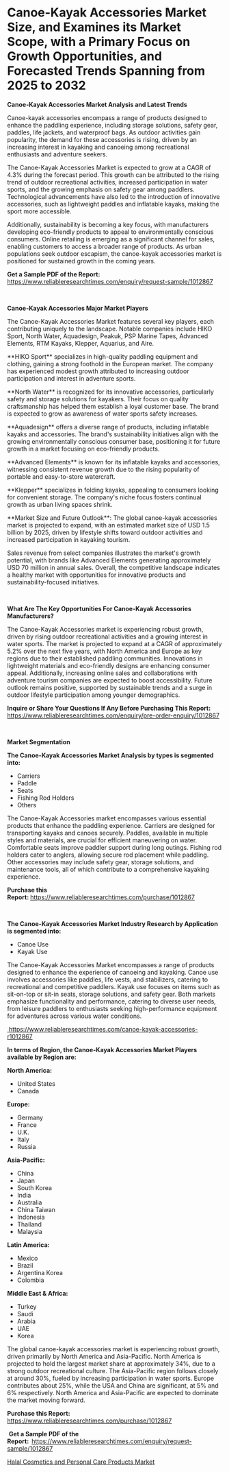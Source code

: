 <p><h1>Canoe-Kayak Accessories Market Size, and Examines its Market Scope, with a Primary Focus on Growth Opportunities, and Forecasted Trends Spanning from 2025 to 2032</h1></p><p><strong>Canoe-Kayak Accessories Market Analysis and Latest Trends</strong></p>
<p><p>Canoe-kayak accessories encompass a range of products designed to enhance the paddling experience, including storage solutions, safety gear, paddles, life jackets, and waterproof bags. As outdoor activities gain popularity, the demand for these accessories is rising, driven by an increasing interest in kayaking and canoeing among recreational enthusiasts and adventure seekers.</p><p>The Canoe-Kayak Accessories Market is expected to grow at a CAGR of 4.3% during the forecast period. This growth can be attributed to the rising trend of outdoor recreational activities, increased participation in water sports, and the growing emphasis on safety gear among paddlers. Technological advancements have also led to the introduction of innovative accessories, such as lightweight paddles and inflatable kayaks, making the sport more accessible. </p><p>Additionally, sustainability is becoming a key focus, with manufacturers developing eco-friendly products to appeal to environmentally conscious consumers. Online retailing is emerging as a significant channel for sales, enabling customers to access a broader range of products. As urban populations seek outdoor escapism, the canoe-kayak accessories market is positioned for sustained growth in the coming years.</p></p>
<p><strong>Get a Sample PDF of the Report:&nbsp;</strong> <a href="https://www.reliableresearchtimes.com/enquiry/request-sample/1012867?utm_campaign=3108&utm_medium=2&utm_source=Github&utm_content=ia&utm_term=06042025&utm_id=canoe-kayak-accessories">https://www.reliableresearchtimes.com/enquiry/request-sample/1012867</a></p>
<p>&nbsp;</p>
<p><strong>Canoe-Kayak Accessories Major Market Players</strong></p>
<p><p>The Canoe-Kayak Accessories Market features several key players, each contributing uniquely to the landscape. Notable companies include HIKO Sport, North Water, Aquadesign, Peakuk, PSP Marine Tapes, Advanced Elements, RTM Kayaks, Klepper, Aquarius, and Aire.</p><p>**HIKO Sport** specializes in high-quality paddling equipment and clothing, gaining a strong foothold in the European market. The company has experienced modest growth attributed to increasing outdoor participation and interest in adventure sports.</p><p>**North Water** is recognized for its innovative accessories, particularly safety and storage solutions for kayakers. Their focus on quality craftsmanship has helped them establish a loyal customer base. The brand is expected to grow as awareness of water sports safety increases.</p><p>**Aquadesign** offers a diverse range of products, including inflatable kayaks and accessories. The brand's sustainability initiatives align with the growing environmentally conscious consumer base, positioning it for future growth in a market focusing on eco-friendly products.</p><p>**Advanced Elements** is known for its inflatable kayaks and accessories, witnessing consistent revenue growth due to the rising popularity of portable and easy-to-store watercraft. </p><p>**Klepper** specializes in folding kayaks, appealing to consumers looking for convenient storage. The company's niche focus fosters continual growth as urban living spaces shrink.</p><p>**Market Size and Future Outlook**: The global canoe-kayak accessories market is projected to expand, with an estimated market size of USD 1.5 billion by 2025, driven by lifestyle shifts toward outdoor activities and increased participation in kayaking tourism. </p><p>Sales revenue from select companies illustrates the market's growth potential, with brands like Advanced Elements generating approximately USD 70 million in annual sales. Overall, the competitive landscape indicates a healthy market with opportunities for innovative products and sustainability-focused initiatives.</p></p>
<p>&nbsp;</p>
<p><strong>What Are The Key Opportunities For Canoe-Kayak Accessories Manufacturers?</strong></p>
<p><p>The Canoe-Kayak Accessories market is experiencing robust growth, driven by rising outdoor recreational activities and a growing interest in water sports. The market is projected to expand at a CAGR of approximately 5.2% over the next five years, with North America and Europe as key regions due to their established paddling communities. Innovations in lightweight materials and eco-friendly designs are enhancing consumer appeal. Additionally, increasing online sales and collaborations with adventure tourism companies are expected to boost accessibility. Future outlook remains positive, supported by sustainable trends and a surge in outdoor lifestyle participation among younger demographics.</p></p>
<p><strong>Inquire or Share Your Questions If Any Before Purchasing This Report:</strong> <a href="https://www.reliableresearchtimes.com/enquiry/pre-order-enquiry/1012867?utm_campaign=3108&utm_medium=2&utm_source=Github&utm_content=ia&utm_term=06042025&utm_id=canoe-kayak-accessories">https://www.reliableresearchtimes.com/enquiry/pre-order-enquiry/1012867</a></p>
<p>&nbsp;</p>
<p><strong>Market Segmentation</strong></p>
<p><strong>The Canoe-Kayak Accessories Market Analysis by types is segmented into:</strong></p>
<p><ul><li>Carriers</li><li>Paddle</li><li>Seats</li><li>Fishing Rod Holders</li><li>Others</li></ul></p>
<p><p>The Canoe-Kayak Accessories market encompasses various essential products that enhance the paddling experience. Carriers are designed for transporting kayaks and canoes securely. Paddles, available in multiple styles and materials, are crucial for efficient maneuvering on water. Comfortable seats improve paddler support during long outings. Fishing rod holders cater to anglers, allowing secure rod placement while paddling. Other accessories may include safety gear, storage solutions, and maintenance tools, all of which contribute to a comprehensive kayaking experience.</p></p>
<p><strong>Purchase this Report:&nbsp;</strong><a href="https://www.reliableresearchtimes.com/purchase/1012867?utm_campaign=3108&utm_medium=2&utm_source=Github&utm_content=ia&utm_term=06042025&utm_id=canoe-kayak-accessories">https://www.reliableresearchtimes.com/purchase/1012867</a></p>
<p>&nbsp;</p>
<p><strong>The Canoe-Kayak Accessories Market Industry Research by Application is segmented into:</strong></p>
<p><ul><li>Canoe Use</li><li>Kayak Use</li></ul></p>
<p><p>The Canoe-Kayak Accessories Market encompasses a range of products designed to enhance the experience of canoeing and kayaking. Canoe use involves accessories like paddles, life vests, and stabilizers, catering to recreational and competitive paddlers. Kayak use focuses on items such as sit-on-top or sit-in seats, storage solutions, and safety gear. Both markets emphasize functionality and performance, catering to diverse user needs, from leisure paddlers to enthusiasts seeking high-performance equipment for adventures across various water conditions.</p></p>
<p><a href="https://www.reliableresearchtimes.com/canoe-kayak-accessories-r1012867?utm_campaign=3108&utm_medium=2&utm_source=Github&utm_content=ia&utm_term=06042025&utm_id=canoe-kayak-accessories">&nbsp;https://www.reliableresearchtimes.com/canoe-kayak-accessories-r1012867</a></p>
<p><strong>In terms of Region, the Canoe-Kayak Accessories Market Players available by Region are:</strong></p>
<p>
    <p> <strong> North America: </strong>
        <ul>
            <li>United States</li>
            <li>Canada</li>
        </ul>
        </p> 
    <p> <strong> Europe: </strong>
        <ul>
            <li>Germany</li>
            <li>France</li>
            <li>U.K.</li>
            <li>Italy</li>
            <li>Russia</li>
        </ul>
        </p> 
    <p> <strong> Asia-Pacific: </strong>
        <ul>
            <li>China</li>
            <li>Japan</li>
            <li>South Korea</li>
            <li>India</li>
            <li>Australia</li>
            <li>China Taiwan</li>
            <li>Indonesia</li>
            <li>Thailand</li>
            <li>Malaysia</li>
        </ul>
        </p> 
    <p> <strong> Latin America: </strong>
        <ul>
            <li>Mexico</li>
            <li>Brazil</li>
            <li>Argentina Korea</li>
            <li>Colombia</li>
        </ul>
        </p> 
    <p> <strong> Middle East & Africa: </strong>
        <ul>
            <li>Turkey</li>
            <li>Saudi</li>
            <li>Arabia</li>
            <li>UAE</li>
            <li>Korea</li>
        </ul>
    </p>
    </p>
<p><p>The global canoe-kayak accessories market is experiencing robust growth, driven primarily by North America and Asia-Pacific. North America is projected to hold the largest market share at approximately 34%, due to a strong outdoor recreational culture. The Asia-Pacific region follows closely at around 30%, fueled by increasing participation in water sports. Europe contributes about 25%, while the USA and China are significant, at 5% and 6% respectively. North America and Asia-Pacific are expected to dominate the market moving forward.</p></p>
<p><strong>Purchase this Report: </strong><a href="https://www.reliableresearchtimes.com/purchase/1012867?utm_campaign=3108&utm_medium=2&utm_source=Github&utm_content=ia&utm_term=06042025&utm_id=canoe-kayak-accessories">https://www.reliableresearchtimes.com/purchase/1012867</a></p>
<p>&nbsp;<strong>Get a Sample PDF of the Report:&nbsp;&nbsp;</strong><a href="https://www.reliableresearchtimes.com/enquiry/request-sample/1012867?utm_campaign=3108&utm_medium=2&utm_source=Github&utm_content=ia&utm_term=06042025&utm_id=canoe-kayak-accessories">https://www.reliableresearchtimes.com/enquiry/request-sample/1012867</a></p>
<p><strong></strong></p>
<p><p><a href="https://github.com/xalatieusope/Market-Research-Report-List-1/blob/main/halal-cosmetics-and-personal-care-products-market.md?utm_campaign=3108&utm_medium=2&utm_source=Github&utm_content=ia&utm_term=06042025&utm_id=canoe-kayak-accessories">Halal Cosmetics and Personal Care Products Market</a></p></p>
